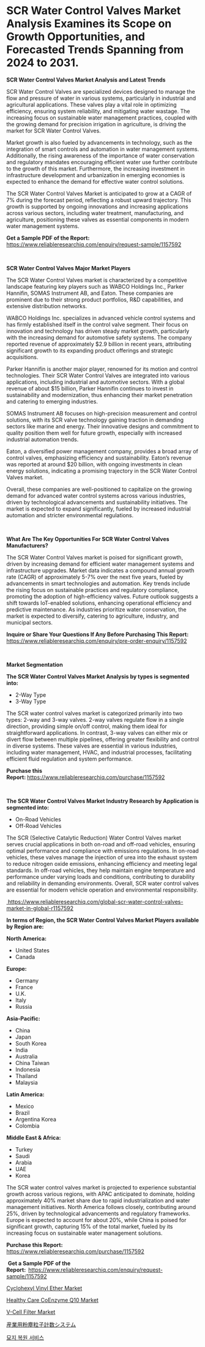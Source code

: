 <p><h1>SCR Water Control Valves Market Analysis Examines its Scope on Growth Opportunities, and Forecasted Trends Spanning from 2024 to 2031.</h1></p><p><strong>SCR Water Control Valves Market Analysis and Latest Trends</strong></p>
<p><p>SCR Water Control Valves are specialized devices designed to manage the flow and pressure of water in various systems, particularly in industrial and agricultural applications. These valves play a vital role in optimizing efficiency, ensuring system reliability, and mitigating water wastage. The increasing focus on sustainable water management practices, coupled with the growing demand for precision irrigation in agriculture, is driving the market for SCR Water Control Valves.</p><p>Market growth is also fueled by advancements in technology, such as the integration of smart controls and automation in water management systems. Additionally, the rising awareness of the importance of water conservation and regulatory mandates encouraging efficient water use further contribute to the growth of this market. Furthermore, the increasing investment in infrastructure development and urbanization in emerging economies is expected to enhance the demand for effective water control solutions.</p><p>The SCR Water Control Valves Market is anticipated to grow at a CAGR of 7% during the forecast period, reflecting a robust upward trajectory. This growth is supported by ongoing innovations and increasing applications across various sectors, including water treatment, manufacturing, and agriculture, positioning these valves as essential components in modern water management systems.</p></p>
<p><strong>Get a Sample PDF of the Report:&nbsp;</strong> <a href="https://www.reliableresearchiq.com/enquiry/request-sample/1157592">https://www.reliableresearchiq.com/enquiry/request-sample/1157592</a></p>
<p>&nbsp;</p>
<p><strong>SCR Water Control Valves Major Market Players</strong></p>
<p><p>The SCR Water Control Valves market is characterized by a competitive landscape featuring key players such as WABCO Holdings Inc., Parker Hannifin, SOMAS Instrument AB, and Eaton. These companies are prominent due to their strong product portfolios, R&D capabilities, and extensive distribution networks.</p><p>WABCO Holdings Inc. specializes in advanced vehicle control systems and has firmly established itself in the control valve segment. Their focus on innovation and technology has driven steady market growth, particularly with the increasing demand for automotive safety systems. The company reported revenue of approximately $2.9 billion in recent years, attributing significant growth to its expanding product offerings and strategic acquisitions.</p><p>Parker Hannifin is another major player, renowned for its motion and control technologies. Their SCR Water Control Valves are integrated into various applications, including industrial and automotive sectors. With a global revenue of about $15 billion, Parker Hannifin continues to invest in sustainability and modernization, thus enhancing their market penetration and catering to emerging industries.</p><p>SOMAS Instrument AB focuses on high-precision measurement and control solutions, with its SCR valve technology gaining traction in demanding sectors like marine and energy. Their innovative designs and commitment to quality position them well for future growth, especially with increased industrial automation trends.</p><p>Eaton, a diversified power management company, provides a broad array of control valves, emphasizing efficiency and sustainability. Eaton’s revenue was reported at around $20 billion, with ongoing investments in clean energy solutions, indicating a promising trajectory in the SCR Water Control Valves market.</p><p>Overall, these companies are well-positioned to capitalize on the growing demand for advanced water control systems across various industries, driven by technological advancements and sustainability initiatives. The market is expected to expand significantly, fueled by increased industrial automation and stricter environmental regulations.</p></p>
<p>&nbsp;</p>
<p><strong>What Are The Key Opportunities For SCR Water Control Valves Manufacturers?</strong></p>
<p><p>The SCR Water Control Valves market is poised for significant growth, driven by increasing demand for efficient water management systems and infrastructure upgrades. Market data indicates a compound annual growth rate (CAGR) of approximately 5-7% over the next five years, fueled by advancements in smart technologies and automation. Key trends include the rising focus on sustainable practices and regulatory compliance, promoting the adoption of high-efficiency valves. Future outlook suggests a shift towards IoT-enabled solutions, enhancing operational efficiency and predictive maintenance. As industries prioritize water conservation, the market is expected to diversify, catering to agriculture, industry, and municipal sectors.</p></p>
<p><strong>Inquire or Share Your Questions If Any Before Purchasing This Report:</strong> <a href="https://www.reliableresearchiq.com/enquiry/pre-order-enquiry/1157592">https://www.reliableresearchiq.com/enquiry/pre-order-enquiry/1157592</a></p>
<p>&nbsp;</p>
<p><strong>Market Segmentation</strong></p>
<p><strong>The SCR Water Control Valves Market Analysis by types is segmented into:</strong></p>
<p><ul><li>2-Way Type</li><li>3-Way Type</li></ul></p>
<p><p>The SCR water control valves market is categorized primarily into two types: 2-way and 3-way valves. 2-way valves regulate flow in a single direction, providing simple on/off control, making them ideal for straightforward applications. In contrast, 3-way valves can either mix or divert flow between multiple pipelines, offering greater flexibility and control in diverse systems. These valves are essential in various industries, including water management, HVAC, and industrial processes, facilitating efficient fluid regulation and system performance.</p></p>
<p><strong>Purchase this Report:&nbsp;</strong><a href="https://www.reliableresearchiq.com/purchase/1157592">https://www.reliableresearchiq.com/purchase/1157592</a></p>
<p>&nbsp;</p>
<p><strong>The SCR Water Control Valves Market Industry Research by Application is segmented into:</strong></p>
<p><ul><li>On-Road Vehicles</li><li>Off-Road Vehicles</li></ul></p>
<p><p>The SCR (Selective Catalytic Reduction) Water Control Valves market serves crucial applications in both on-road and off-road vehicles, ensuring optimal performance and compliance with emissions regulations. In on-road vehicles, these valves manage the injection of urea into the exhaust system to reduce nitrogen oxide emissions, enhancing efficiency and meeting legal standards. In off-road vehicles, they help maintain engine temperature and performance under varying loads and conditions, contributing to durability and reliability in demanding environments. Overall, SCR water control valves are essential for modern vehicle operation and environmental responsibility.</p></p>
<p><a href="https://www.reliableresearchiq.com/global-scr-water-control-valves-market-in-global-r1157592">&nbsp;https://www.reliableresearchiq.com/global-scr-water-control-valves-market-in-global-r1157592</a></p>
<p><strong>In terms of Region, the SCR Water Control Valves Market Players available by Region are:</strong></p>
<p>
    <p> <strong> North America: </strong>
        <ul>
            <li>United States</li>
            <li>Canada</li>
        </ul>
        </p> 
    <p> <strong> Europe: </strong>
        <ul>
            <li>Germany</li>
            <li>France</li>
            <li>U.K.</li>
            <li>Italy</li>
            <li>Russia</li>
        </ul>
        </p> 
    <p> <strong> Asia-Pacific: </strong>
        <ul>
            <li>China</li>
            <li>Japan</li>
            <li>South Korea</li>
            <li>India</li>
            <li>Australia</li>
            <li>China Taiwan</li>
            <li>Indonesia</li>
            <li>Thailand</li>
            <li>Malaysia</li>
        </ul>
        </p> 
    <p> <strong> Latin America: </strong>
        <ul>
            <li>Mexico</li>
            <li>Brazil</li>
            <li>Argentina Korea</li>
            <li>Colombia</li>
        </ul>
        </p> 
    <p> <strong> Middle East & Africa: </strong>
        <ul>
            <li>Turkey</li>
            <li>Saudi</li>
            <li>Arabia</li>
            <li>UAE</li>
            <li>Korea</li>
        </ul>
    </p>
    </p>
<p><p>The SCR water control valves market is projected to experience substantial growth across various regions, with APAC anticipated to dominate, holding approximately 40% market share due to rapid industrialization and water management initiatives. North America follows closely, contributing around 25%, driven by technological advancements and regulatory frameworks. Europe is expected to account for about 20%, while China is poised for significant growth, capturing 15% of the total market, fueled by its increasing focus on sustainable water management solutions.</p></p>
<p><strong>Purchase this Report: </strong><a href="https://www.reliableresearchiq.com/purchase/1157592">https://www.reliableresearchiq.com/purchase/1157592</a></p>
<p>&nbsp;<strong>Get a Sample PDF of the Report:&nbsp;&nbsp;</strong><a href="https://www.reliableresearchiq.com/enquiry/request-sample/1157592">https://www.reliableresearchiq.com/enquiry/request-sample/1157592</a></p>
<p><strong></strong></p>
<p><p><a href="https://issuu.com/reportprime-2/docs/cyclohexyl-vinyl-ether-market-size-_0e32585429dc80">Cyclohexyl Vinyl Ether Market</a></p><p><a href="https://www.linkedin.com/pulse/charting-future-comprehensive-analysis-global-healthy-care-wrqvc?trackingId=%2F0tHUyD3TIeMm9PgcqSmpQ%3D%3D">Healthy Care CoEnzyme Q10 Market</a></p><p><a href="https://medium.com/@curtivera56456/the-global-v-cell-filter-market-is-projected-to-experience-an-annual-growth-rate-of-7-9-f32b58619552">V-Cell Filter Market</a></p><p><a href="https://medium.com/@violetcrumbball467/industrial-dust-particle-counting-system-14f73021cc9b">産業用粉塵粒子計数システム</a></p><p><a href="https://medium.com/@sadieelliott97/%EC%84%B8%EA%B3%84-cemetery-restoration-services-market-%EC%9D%80-2024%EC%97%90%EC%84%9C-2031%EB%A1%9C-%EC%97%B0%ED%8F%89%EA%B7%A0-%EC%A6%9D%EA%B0%80%EC%9C%A8%EC%9D%84-%EB%B3%B4%EC%9D%BC-%EA%B2%83%EC%9C%BC%EB%A1%9C-%EC%98%88%EC%83%81%EB%90%A9%EB%8B%88%EB%8B%A4-00ac11e138a3">묘지 복원 서비스</a></p></p>